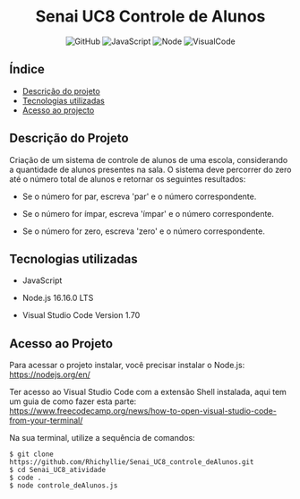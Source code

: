 <h1 align="center"> Senai UC8 Controle de Alunos </h1>

<div align="center">

![GitHub](https://badges.aleen42.com/src/github.svg)
![JavaScript](https://badges.aleen42.com/src/javascript.svg)
![Node](https://badges.aleen42.com/src/node.svg)
![VisualCode](https://badges.aleen42.com/src/visual_studio_code.svg)

</div>

## Índice
* [Descrição do projeto](#descricao-do-projeto)
* [Tecnologias utilizadas](#tecnologias-utilizadas)
* [Acesso ao projecto](#acesso-ao-projeto)

## Descrição do Projeto
Criação de um sistema de controle de alunos de uma escola, considerando a quantidade de alunos presentes na sala. O sistema deve percorrer do zero até o número total de alunos e retornar os seguintes resultados:

- Se o número for par, escreva 'par' e o número correspondente.

- Se o número for ímpar, escreva 'ímpar' e o número correspondente.

- Se o número for zero, escreva 'zero' e o número correspondente.

## Tecnologias utilizadas
* JavaScript

* Node.js 16.16.0 LTS

* Visual Studio Code Version 1.70

## Acesso ao Projeto
Para acessar o projeto instalar, você precisar instalar o Node.js: https://nodejs.org/en/

Ter acesso ao Visual Studio Code com a extensão Shell instalada, aqui tem um guia de como fazer esta parte: https://www.freecodecamp.org/news/how-to-open-visual-studio-code-from-your-terminal/

Na sua terminal, utilize a sequência de comandos:

```
$ git clone https://github.com/Rhichyllie/Senai_UC8_controle_deAlunos.git
$ cd Senai_UC8_atividade
$ code .
$ node controle_deAlunos.js
```
